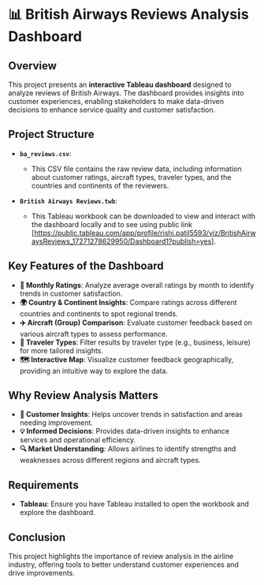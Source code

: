 # 📊 British Airways Reviews Analysis Dashboard

## Overview
This project presents an **interactive Tableau dashboard** designed to analyze reviews of British Airways. The dashboard provides insights into customer experiences, enabling stakeholders to make data-driven decisions to enhance service quality and customer satisfaction. 

## Project Structure
- **`ba_reviews.csv`**: 
  - This CSV file contains the raw review data, including information about customer ratings, aircraft types, traveler types, and the countries and continents of the reviewers.
  
- **`British Airways Reviews.twb`**: 
  - This Tableau workbook can be downloaded to view and interact with the dashboard locally and to see using public link [https://public.tableau.com/app/profile/rishi.patil5593/viz/BritishAirwaysReviews_17271278629950/Dashboard1?publish=yes]. 

## Key Features of the Dashboard
- **📅 Monthly Ratings**: Analyze average overall ratings by month to identify trends in customer satisfaction.
- **🌍 Country & Continent Insights**: Compare ratings across different countries and continents to spot regional trends.
- **✈️ Aircraft (Group) Comparison**: Evaluate customer feedback based on various aircraft types to assess performance.
- **🧳 Traveler Types**: Filter results by traveler type (e.g., business, leisure) for more tailored insights.
- **🗺️ Interactive Map**: Visualize customer feedback geographically, providing an intuitive way to explore the data.

## Why Review Analysis Matters
- **🎯 Customer Insights**: Helps uncover trends in satisfaction and areas needing improvement.
- **💡 Informed Decisions**: Provides data-driven insights to enhance services and operational efficiency.
- **🔍 Market Understanding**: Allows airlines to identify strengths and weaknesses across different regions and aircraft types.


## Requirements
- **Tableau**: Ensure you have Tableau installed to open the workbook and explore the dashboard.

## Conclusion
This project highlights the importance of review analysis in the airline industry, offering tools to better understand customer experiences and drive improvements. 
